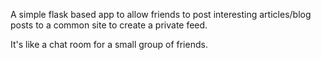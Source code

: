A simple flask based app to allow friends to post interesting articles/blog posts to a common site to create a private feed.

It's like a chat room for a small group of friends.
